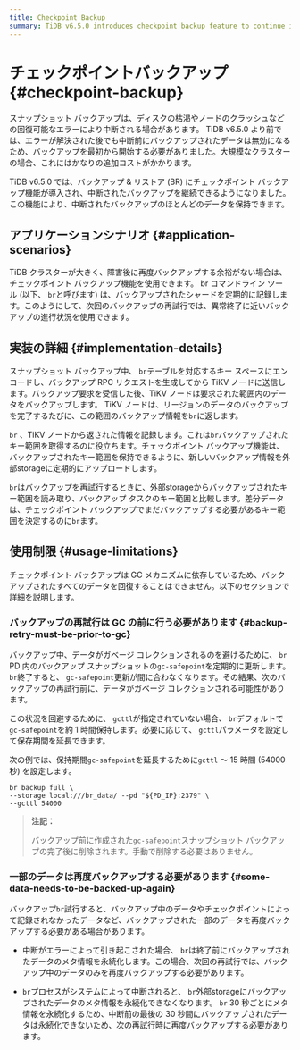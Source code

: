 ```yaml
---
title: Checkpoint Backup
summary: TiDB v6.5.0 introduces checkpoint backup feature to continue interrupted backups, reducing the need to start from scratch. It records backed up shards to resume backup progress, but relies on GC mechanism and may require some data to be backed up again. The `br` tool periodically updates `gc-safepoint` to avoid data being garbage collected, and can extend retention period if needed.
---
```


# チェックポイントバックアップ {#checkpoint-backup}

スナップショット バックアップは、ディスクの枯渇やノードのクラッシュなどの回復可能なエラーにより中断される場合があります。 TiDB v6.5.0 より前では、エラーが解決された後でも中断前にバックアップされたデータは無効になるため、バックアップを最初から開始する必要がありました。大規模なクラスターの場合、これにはかなりの追加コストがかかります。

TiDB v6.5.0 では、バックアップ &amp; リストア (BR) にチェックポイント バックアップ機能が導入され、中断されたバックアップを継続できるようになりました。この機能により、中断されたバックアップのほとんどのデータを保持できます。

## アプリケーションシナリオ {#application-scenarios}

TiDB クラスターが大きく、障害後に再度バックアップする余裕がない場合は、チェックポイント バックアップ機能を使用できます。 br コマンドライン ツール (以下、 `br`と呼びます) は、バックアップされたシャードを定期的に記録します。このようにして、次回のバックアップの再試行では、異常終了に近いバックアップの進行状況を使用できます。

## 実装の詳細 {#implementation-details}

スナップショット バックアップ中、 `br`テーブルを対応するキー スペースにエンコードし、バックアップ RPC リクエストを生成してから TiKV ノードに送信します。バックアップ要求を受信した後、TiKV ノードは要求された範囲内のデータをバックアップします。 TiKV ノードは、リージョンのデータのバックアップを完了するたびに、この範囲のバックアップ情報を`br`に返します。

`br` 、TiKV ノードから返された情報を記録します。これは`br`バックアップされたキー範囲を取得するのに役立ちます。チェックポイント バックアップ機能は、バックアップされたキー範囲を保持できるように、新しいバックアップ情報を外部storageに定期的にアップロードします。

`br`はバックアップを再試行するときに、外部storageからバックアップされたキー範囲を読み取り、バックアップ タスクのキー範囲と比較します。差分データは、チェックポイント バックアップでまだバックアップする必要があるキー範囲を決定するのに`br`ます。

## 使用制限 {#usage-limitations}

チェックポイント バックアップは GC メカニズムに依存しているため、バックアップされたすべてのデータを回復することはできません。以下のセクションで詳細を説明します。

### バックアップの再試行は GC の前に行う必要があります {#backup-retry-must-be-prior-to-gc}

バックアップ中、データがガベージ コレクションされるのを避けるために、 `br` PD 内のバックアップ スナップショットの`gc-safepoint`を定期的に更新します。 `br`終了すると、 `gc-safepoint`更新が間に合わなくなります。その結果、次のバックアップの再試行前に、データがガベージ コレクションされる可能性があります。

この状況を回避するために、 `gcttl`が指定されていない場合、 `br`デフォルトで`gc-safepoint`を約 1 時間保持します。必要に応じて、 `gcttl`パラメータを設定して保存期間を延長できます。

次の例では、保持期間`gc-safepoint`を延長するために`gcttl` ～ 15 時間 (54000 秒) を設定します。

```shell
br backup full \
--storage local:///br_data/ --pd "${PD_IP}:2379" \
--gcttl 54000
```

> **注記：**
>
> バックアップ前に作成された`gc-safepoint`スナップショット バックアップの完了後に削除されます。手動で削除する必要はありません。

### 一部のデータは再度バックアップする必要があります {#some-data-needs-to-be-backed-up-again}

バックアップ`br`試行すると、バックアップ中のデータやチェックポイントによって記録されなかったデータなど、バックアップされた一部のデータを再度バックアップする必要がある場合があります。

-   中断がエラーによって引き起こされた場合、 `br`は終了前にバックアップされたデータのメタ情報を永続化します。この場合、次回の再試行では、バックアップ中のデータのみを再度バックアップする必要があります。

-   `br`プロセスがシステムによって中断されると、 `br`外部storageにバックアップされたデータのメタ情報を永続化できなくなります。 `br` 30 秒ごとにメタ情報を永続化するため、中断前の最後の 30 秒間にバックアップされたデータは永続化できないため、次の再試行時に再度バックアップする必要があります。
